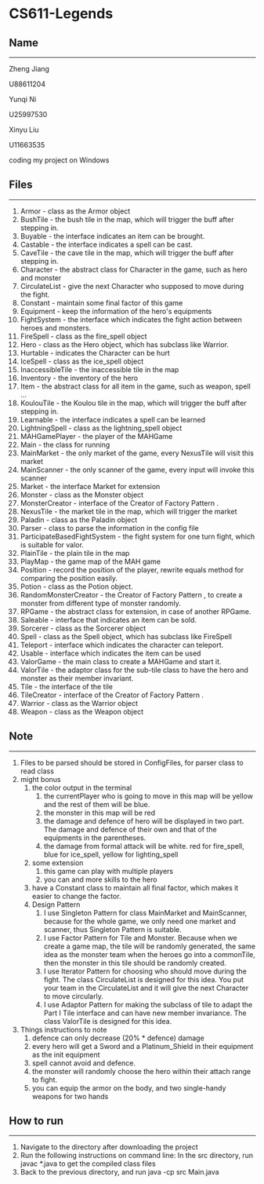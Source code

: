 # CS611-Legends

## Name

---

Zheng Jiang

U88611204

Yunqi Ni

U25997530

Xinyu Liu

U11663535

coding my project on Windows


## Files

---
1. Armor - class as the Armor object
2. BushTile - the bush tile in the map, which will trigger the buff after stepping in.
3. Buyable - the interface indicates an item can be brought.
4. Castable - the interface indicates a spell can be cast.
5. CaveTile - the cave tile in the map, which will trigger the buff after stepping in.
6. Character - the abstract class for Character in the game, such as hero and monster
7. CirculateList - give the next Character who supposed to move during the fight.
8. Constant - maintain some final factor of this game
9. Equipment - keep the information of the hero's equipments
10. FightSystem - the interface which indicates the fight action between heroes and monsters.
11. FireSpell - class as the fire_spell object
12. Hero - class as the Hero object, which has subclass like Warrior.
13. Hurtable - indicates the Character can be hurt
14. IceSpell - class as the ice_spell object
15. InaccessibleTile - the inaccessible tile in the map
16. Inventory - the inventory of the hero
17. Item - the abstract class for all item in the game, such as weapon, spell ...
18. KoulouTile - the Koulou tile in the map, which will trigger the buff after stepping in.
19. Learnable - the interface indicates a spell can be learned
20. LightningSpell - class as the lightning_spell object
21. MAHGamePlayer - the player of the MAHGame
22. Main - the class for running
23. MainMarket - the only market of the game, every NexusTile will visit this market
24. MainScanner - the only scanner of the game, every input will invoke this scanner
25. Market - the interface Market for extension
26. Monster - class as the Monster object
27. MonsterCreator - interface of the Creator of Factory Pattern .
28. NexusTile - the market tile in the map, which will trigger the market
29. Paladin - class as the Paladin object
30. Parser - class to parse the information in the config file
31. ParticipateBasedFightSystem - the fight system for one turn fight, which is suitable for valor.
32. PlainTile - the plain tile in the map
33. PlayMap - the game map of the MAH game
34. Position - record the position of the player, rewrite equals method for comparing the position easily.
35. Potion - class as the Potion object.
36. RandomMonsterCreator - the Creator of Factory Pattern , to create a monster from different type of monster randomly.
37. RPGame - the abstract class for extension, in case of another RPGame.
38. Saleable - interface that indicates an item can be sold.
39. Sorcerer - class as the Sorcerer object
40. Spell - class as the Spell object, which has subclass like FireSpell
41. Teleport - interface which indicates the character can teleport.
42. Usable - interface which indicates the item can be used
43. ValorGame - the main class to create a MAHGame and start it.
44. ValorTile - the adaptor class for the sub-tile class to have the hero and monster as their member invariant.
45. Tile - the interface of the tile
46. TileCreator - interface of the Creator of Factory Pattern .
47. Warrior - class as the Warrior object
48. Weapon - class as the Weapon object


## Note

---
1. Files to be parsed should be stored in ConfigFiles, for parser class to read class
2. might bonus
   1. the color output in the terminal
      1. the currentPlayer who is going to move in this map will be yellow and the rest of them will be blue.
      2. the monster in this map will be red
      3. the damage and defence of hero will be displayed in two part. The damage and defence of their own and that of the
      equipments in the parentheses.
      4. the damage from formal attack will be white. red for fire_spell, blue for ice_spell, yellow for lighting_spell
   2. some extension
      1. this game can play with multiple players
      2. you can and more skills to the hero
   3. have a Constant class to maintain all final factor, which makes it easier to change the factor.
   4. Design Pattern
      1. I use Singleton Pattern for class MainMarket and MainScanner, because for the whole game, we only need one market and 
      scanner, thus Singleton Pattern is suitable.
      2. I use Factor Pattern for Tile and Monster. Because when we create a game map, the tile will be randomly generated,
      the same idea as the monster team when the heroes go into a commonTile, then the monster in this tile should be randomly 
      created.
      3. I use Iterator Pattern for choosing who should move during the fight. The class CirculateList is designed for this 
      idea. You put your team in the CirculateList and it will give the next Character to move circularly.
      4. I use Adaptor Pattern for making the subclass of tile to adapt the Part I Tile interface and can have new member invariance.
      The class ValorTile is designed for this idea.
3. Things instructions to note
   1. defence can only decrease (20% * defence) damage
   2. every hero will get a Sword and a Platinum_Shield in their equipment as the init equipment
   3. spell cannot avoid and defence.
   4. the monster will randomly choose the hero within their attach range to fight.
   5. you can equip the armor on the body, and two single-handy weapons for two hands

## How to run

---
1. Navigate to the directory after downloading the project
2. Run the following instructions on command line:
   In the src directory, run
   javac *.java
   to get the compiled class files
3. Back to the previous directory, and run
   java -cp src Main.java